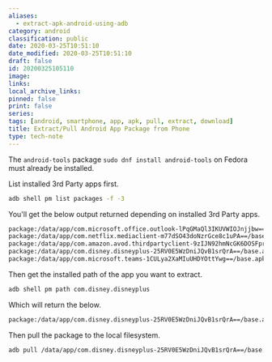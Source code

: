 ```yaml
---
aliases:
  - extract-apk-android-using-adb
category: android
classification: public
date: 2020-03-25T10:51:10
date_modified: 2020-03-25T10:51:10
draft: false
id: 20200325105110
image: 
links: 
local_archive_links: 
pinned: false
print: false
series: 
tags: [android, smartphone, app, apk, pull, extract, download]
title: Extract/Pull Android App Package from Phone
type: tech-note
---
```


The `android-tools` package `sudo dnf install android-tools` on Fedora must already be installed.

List installed 3rd Party apps first.

```sh
adb shell pm list packages -f -3
```

You'll get the below output returned depending on installed 3rd Party apps.

```sh
package:/data/app/com.microsoft.office.outlook-lPqGMaQl3IKUVWIOJnjjbw==/base.apk=com.microsoft.office.outlook
package:/data/app/com.netflix.mediaclient-m77dSO43doNzrGce8c1uPA==/base.apk=com.netflix.mediaclient
package:/data/app/com.amazon.avod.thirdpartyclient-9zIJN92hmNcGK6DOSFprJQ==/base.apk=com.amazon.avod.thirdpartyclient
package:/data/app/com.disney.disneyplus-25RV0E5WzDniJQvB1srQrA==/base.apk=com.disney.disneyplus
package:/data/app/com.microsoft.teams-1CULya2XaMIuUHDYOttYwg==/base.apk=com.microsoft.teams
```

Then get the installed path of the app you want to extract.

```sh
adb shell pm path com.disney.disneyplus
```

Which will return the below.

```sh
package:/data/app/com.disney.disneyplus-25RV0E5WzDniJQvB1srQrA==/base.apk
```

Then pull the package to the local filesystem.

```sh
adb pull /data/app/com.disney.disneyplus-25RV0E5WzDniJQvB1srQrA==/base.apk ~/Media/android/apps/
```

